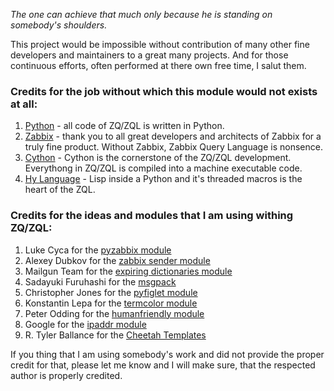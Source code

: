 _The one can achieve that much only because he is standing on somebody's shoulders._

This project would be impossible without contribution of many other fine developers and maintainers to a great many projects. And for those continuous efforts, often performed at there own free time, I salut them.

### Credits for the job without which this module would not exists at all:

1. [Python](http://www.python.org) - all code of  ZQ/ZQL is written in Python.
2. [Zabbix](http://www.zabbix.com) - thank you to all great developers and architects of Zabbix for a truly fine product. Without Zabbix, Zabbix Query Language is nonsence.
3. [Cython](http://www.cython.org) - Cython is the cornerstone of the ZQ/ZQL development. Everythong in ZQ/ZQL is compiled into a machine executable code.
4. [Hy Language](http://docs.hylang.org/en/latest/index.html) - Lisp inside a Python and it's threaded macros is the heart of the ZQL.

### Credits for the ideas and modules that I am using withing ZQ/ZQL:

1. Luke Cyca for the [pyzabbix module](https://github.com/lukecyca/pyzabbix)
2. Alexey Dubkov for the [zabbix sender module](https://github.com/blacked/py-zabbix)
3. Mailgun Team for the [expiring dictionaries module](https://github.com/mailgun/expiringdict)
4. Sadayuki Furuhashi for the [msgpack](http://msgpack.org/index.html)
5. Christopher Jones for the [pyfiglet module](https://pypi.python.org/pypi/pyfiglet)
6. Konstantin Lepa for the [termcolor module](https://pypi.python.org/pypi/termcolor)
7. Peter Odding for the [humanfriendly module](https://pypi.python.org/pypi/humanfriendly/2.4)
8. Google for the [ipaddr module](https://github.com/google/ipaddr-py)
9. R. Tyler Ballance for the [Cheetah Templates](http://cheetahtemplate.org/)

If you thing that I am using somebody's work and did not provide the proper credit for that, please let me know and I will make sure, that the respected author is properly credited.